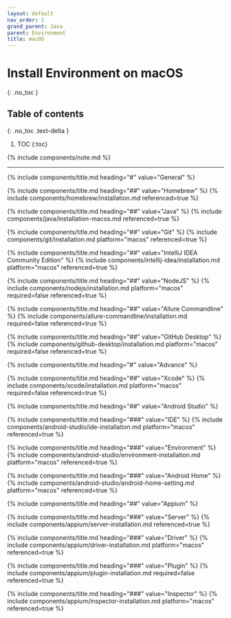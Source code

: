 ```yaml
---
layout: default
nav_order: 1
grand_parent: Java
parent: Environment
title: macOS
---
```


# Install Environment on macOS
{: .no_toc }

## Table of contents
{: .no_toc .text-delta }

1. TOC
{:toc}

{% include components/note.md %}

---

<!-- General -->
{% include components/title.md heading="#" value="General" %}

<!-- Homebrew -->
{% include components/title.md heading="##" value="Homebrew" %}
{% include components/homebrew/installation.md referenced=true %}

<!-- Java -->
{% include components/title.md heading="##" value="Java" %}
{% include components/java/installation-macos.md referenced=true %}

<!-- Git -->
{% include components/title.md heading="##" value="Git" %}
{% include components/git/installation.md platform="macos" referenced=true %}

<!-- IntelliJ IDEA Community Edition -->
{% include components/title.md heading="##" value="IntelliJ IDEA Community Edition" %}
{% include components/intellij-idea/installation.md platform="macos" referenced=true %}

<!-- NodeJS -->
{% include components/title.md heading="##" value="NodeJS" %}
{% include components/nodejs/installation.md platform="macos" required=false referenced=true %}

<!-- Allure Commandline -->
{% include components/title.md heading="##" value="Allure Commandline" %}
{% include components/allure-commandline/installation.md required=false referenced=true %}

<!-- GitHub Desktop -->
{% include components/title.md heading="##" value="GitHub Desktop" %}
{% include components/github-desktop/installation.md platform="macos" required=false referenced=true %}


<!-- Advance -->
{% include components/title.md heading="#" value="Advance" %}

<!-- Xcode -->
{% include components/title.md heading="##" value="Xcode" %}
{% include components/xcode/installation.md platform="macos" required=false referenced=true %}

<!-- Android Studio -->
{% include components/title.md heading="##" value="Android Studio" %}

{% include components/title.md heading="###" value="IDE" %}
{% include components/android-studio/ide-installation.md platform="macos" referenced=true %}

{% include components/title.md heading="###" value="Environment" %}
{% include components/android-studio/environment-installation.md platform="macos" referenced=true %}

{% include components/title.md heading="###" value="Android Home" %}
{% include components/android-studio/android-home-setting.md platform="macos" referenced=true %}

<!-- Appium -->
{% include components/title.md heading="##" value="Appium" %}

{% include components/title.md heading="###" value="Server" %}
{% include components/appium/server-installation.md referenced=true %}

{% include components/title.md heading="###" value="Driver" %}
{% include components/appium/driver-installation.md platform="macos" referenced=true %}

{% include components/title.md heading="###" value="Plugin" %}
{% include components/appium/plugin-installation.md required=false referenced=true %}

{% include components/title.md heading="###" value="Inspector" %}
{% include components/appium/inspector-installation.md platform="macos" referenced=true %}
